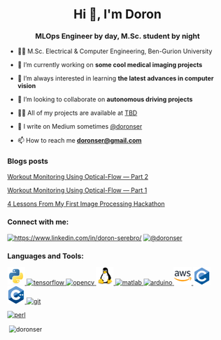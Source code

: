 <h1 align="center">Hi 👋, I'm Doron</h1>
<h3 align="center">MLOps Engineer by day, M.Sc. student by night</h3>

- 👨‍🎓 M.Sc. Electrical & Computer Engineering, Ben-Gurion University
 
- 🔭 I’m currently working on **some cool medical imaging projects**

- 🌱 I’m always interested in learning **the latest advances in computer vision**

- 👯 I’m looking to collaborate on **autonomous driving projects**

- 👨‍💻 All of my projects are available at [TBD](TBD)

- 📜 I write on Medium sometimes [@doronser](https://doronser.medium.com/)

- 📫 How to reach me **doronser@gmail.com**

### Blogs posts
<!-- BLOG-POST-LIST:START -->
[Workout Monitoring Using Optical-Flow — Part 2](https://doronser.medium.com/workout-monitoring-using-optical-flow-part-2-8cd55e55fbe5)

[Workout Monitoring Using Optical-Flow — Part 1](https://towardsdatascience.com/workout-monitoring-using-optical-flow-part-1-4fa81f8cb56e)

[4 Lessons From My First Image Processing Hackathon](https://towardsdatascience.com/lessons-i-learnt-from-my-first-image-processing-hackathon-f3f8ae6ae748)
<!-- BLOG-POST-LIST:END -->

<h3 align="left">Connect with me:</h3>
<p align="left">
<a href="https://linkedin.com/in/https://www.linkedin.com/in/doron-serebro/" target="blank"><img align="center" src="https://raw.githubusercontent.com/rahuldkjain/github-profile-readme-generator/master/src/images/icons/Social/linked-in-alt.svg" alt="https://www.linkedin.com/in/doron-serebro/" height="30" width="40" /></a>
<a href="https://medium.com/@doronser" target="blank"><img align="center" src="https://raw.githubusercontent.com/rahuldkjain/github-profile-readme-generator/master/src/images/icons/Social/medium.svg" alt="@doronser" height="30" width="40" /></a>
</p>

<h3 align="left">Languages and Tools:</h3>
 <p align="left"> 
 <a href="https://www.python.org" target="_blank"> <img src="https://raw.githubusercontent.com/devicons/devicon/master/icons/python/python-original.svg" alt="python" width="40" height="40"/> </a>
 <a href="https://www.tensorflow.org" target="_blank"> <img src="https://www.vectorlogo.zone/logos/tensorflow/tensorflow-icon.svg" alt="tensorflow" width="40" height="40"/> </a>
  <a href="https://opencv.org/" target="_blank"> <img src="https://www.vectorlogo.zone/logos/opencv/opencv-icon.svg" alt="opencv" width="40" height="40"/> </a>
   <a href="https://www.linux.org/" target="_blank"> <img src="https://raw.githubusercontent.com/devicons/devicon/master/icons/linux/linux-original.svg" alt="linux" width="40" height="40"/> </a>
 <a href="https://www.mathworks.com/" target="_blank"> <img src="https://upload.wikimedia.org/wikipedia/commons/2/21/Matlab_Logo.png" alt="matlab" width="40" height="40"/> </a>
<a href="https://www.arduino.cc/" target="_blank"> <img src="https://cdn.worldvectorlogo.com/logos/arduino-1.svg" alt="arduino" width="40" height="40"/> </a> 
<a href="https://aws.amazon.com" target="_blank"> <img src="https://raw.githubusercontent.com/devicons/devicon/master/icons/amazonwebservices/amazonwebservices-original-wordmark.svg" alt="aws" width="40" height="40"/> </a> <a href="https://www.cprogramming.com/" target="_blank"> <img src="https://raw.githubusercontent.com/devicons/devicon/master/icons/c/c-original.svg" alt="c" width="40" height="40"/> </a>
 <a href="https://www.w3schools.com/cpp/" target="_blank"> <img src="https://raw.githubusercontent.com/devicons/devicon/master/icons/cplusplus/cplusplus-original.svg" alt="cplusplus" width="40" height="40"/> </a>
 <a href="https://git-scm.com/" target="_blank"> <img src="https://www.vectorlogo.zone/logos/git-scm/git-scm-icon.svg" alt="git" width="40" height="40"/> </a>

 <a href="https://www.perl.org/" target="_blank"> <img src="https://api.iconify.design/logos-perl.svg" alt="perl" width="40" height="40"/> </a>

 </p>

<p>&nbsp;<img align="center" src="https://github-readme-stats.vercel.app/api?username=doronser&show_icons=true&locale=en" alt="doronser" /></p>
